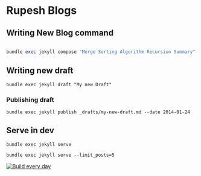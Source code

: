 # Rupesh Blogs

## Writing New Blog command

```ruby

bundle exec jekyll compose "Merge Sorting Algorithm Recursion Summary" --date 2022-05-21

```

## Writing new draft

`bundle exec jekyll draft "My new Draft"`

### Publishing draft

`bundle exec jekyll publish _drafts/my-new-draft.md --date 2014-01-24`



## Serve in dev

`bundle exec jekyll serve`

```
bundle exec jekyll serve --limit_posts=5
```

[![Build every day](https://github.com/rupeshtiwari/blog/actions/workflows/schedule-posts.yml/badge.svg?branch=main)](https://github.com/rupeshtiwari/blog/actions/workflows/schedule-posts.yml)
